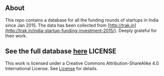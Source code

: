 
About
------
This repo contains a database for all the funding rounds of startups in India since Jan 2015. The data has been collected from [http://trak.in](http://trak.in/india-startup-funding-investment-2015/). Deeply grateful for their work.

See the full database [here](https://github.com/ducky427/funding_india/blob/master/funding.csv)
LICENSE
--------

This work is licensed under a Creative Commons Attribution-ShareAlike 4.0 International License. See [License](https://github.com/ducky427/funding_india/blob/master/LICENSE) for details.
